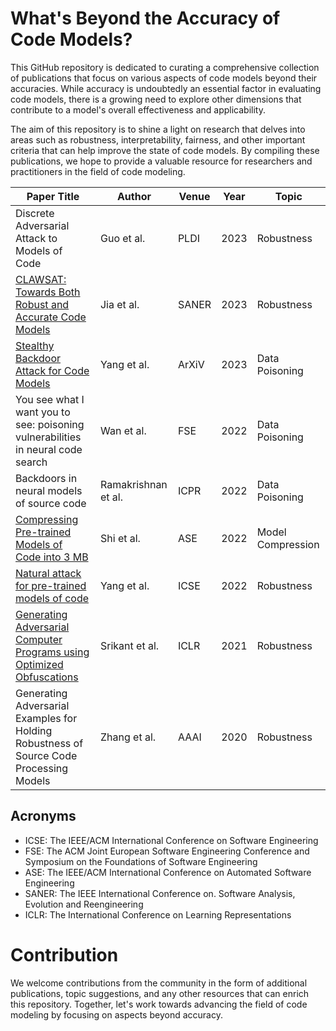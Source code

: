 # What's Beyond the Accuracy of Code Models?

This GitHub repository is dedicated to curating a comprehensive collection of publications that focus on various aspects of code models beyond their accuracies. While accuracy is undoubtedly an essential factor in evaluating code models, there is a growing need to explore other dimensions that contribute to a model's overall effectiveness and applicability.

The aim of this repository is to shine a light on research that delves into areas such as robustness, interpretability, fairness, and other important criteria that can help improve the state of code models. By compiling these publications, we hope to provide a valuable resource for researchers and practitioners in the field of code modeling.


| Paper Title                                                    | Author      | Venue | Year | Topic         |
|----------------------------------------------------------------|-------------|-------|------|---------------|
| Discrete Adversarial Attack to Models of Code                 | Guo et al.  | PLDI  | 2023 | Robustness    |
| [CLAWSAT: Towards Both Robust and Accurate Code Models](https://arxiv.org/abs/2211.11711) | Jia et al.  | SANER | 2023 | Robustness    |
| [Stealthy Backdoor Attack for Code Models](https://arxiv.org/abs/2301.02496) | Yang et al. | ArXiV | 2023 | Data Poisoning |
| You see what I want you to see: poisoning vulnerabilities in neural code search | Wan et al.  | FSE   | 2022 |  Data Poisoning  |
| Backdoors in neural models of source code | Ramakrishnan et al.  | ICPR   | 2022 |  Data Poisoning  |
| [Compressing Pre-trained Models of Code into 3 MB](https://dl.acm.org/doi/abs/10.1145/3551349.3556964) | Shi et al.  | ASE   | 2022 | Model Compression |
| [Natural attack for pre-trained models of code](https://dl.acm.org/doi/abs/10.1145/3510003.3510146) | Yang et al. | ICSE  | 2022 | Robustness    |
| [Generating Adversarial Computer Programs using Optimized Obfuscations](https://openreview.net/forum?id=PH5PH9ZO_4) | Srikant et al. | ICLR | 2021 | Robustness    |
| Generating Adversarial Examples for Holding Robustness of Source Code Processing Models | Zhang et al. | AAAI  | 2020 | Robustness    |



## Acronyms

- ICSE: The IEEE/ACM International Conference on Software Engineering
- FSE: The ACM Joint European Software Engineering Conference and Symposium on the Foundations of Software Engineering
- ASE: The IEEE/ACM International Conference on Automated Software Engineering
- SANER: The IEEE International Conference on. Software Analysis, Evolution and Reengineering
- ICLR: The International Conference on Learning Representations

# Contribution
We welcome contributions from the community in the form of additional publications, topic suggestions, and any other resources that can enrich this repository. Together, let's work towards advancing the field of code modeling by focusing on aspects beyond accuracy.
